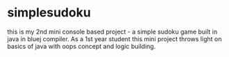# simplesudoku
this is my 2nd mini console based project - a simple sudoku game built in java in bluej compiler. As a 1st year student this mini project  throws light on basics of java with oops concept and logic building.
